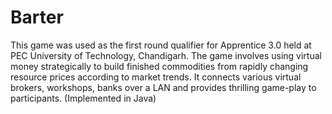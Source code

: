 # Barter
This game was used as the first round qualifier for Apprentice 3.0 held at PEC University of Technology, Chandigarh. The game involves using virtual money strategically to build finished commodities from rapidly changing resource prices according to market trends. It connects various virtual brokers, workshops, banks over a LAN and provides thrilling game-play to participants. (Implemented in Java)
